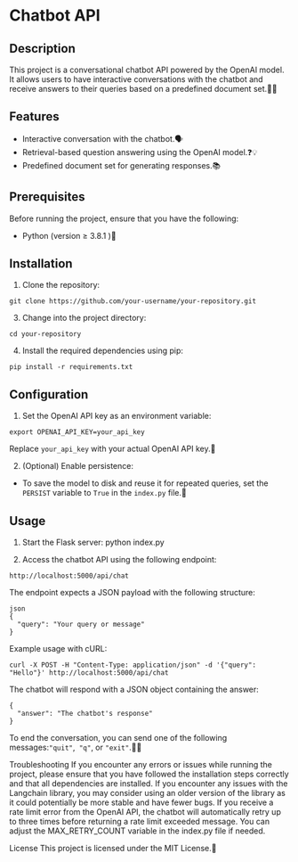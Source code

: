 # Chatbot API

## Description

This project is a conversational chatbot API powered by the OpenAI model. It allows users to have interactive conversations with the chatbot and receive answers to their queries based on a predefined document set.🤖💬

## Features
- Interactive conversation with the chatbot.🗣️
- Retrieval-based question answering using the OpenAI model.❓💡
- Predefined document set for generating responses.📚

## Prerequisites

Before running the project, ensure that you have the following:

- Python (version  ≥ 3.8.1 )🐍

## Installation

1. Clone the repository:
```
git clone https://github.com/your-username/your-repository.git
```

3. Change into the project directory:
```
cd your-repository
```
4. Install the required dependencies using pip:

```
pip install -r requirements.txt
```
## Configuration

1. Set the OpenAI API key as an environment variable:
```
export OPENAI_API_KEY=your_api_key
```

Replace `your_api_key` with your actual OpenAI API key.🔑

2. (Optional) Enable persistence:

- To save the model to disk and reuse it for repeated queries, set the `PERSIST` variable to `True` in the `index.py` file.💾

## Usage

1. Start the Flask server:
   python index.py

2. Access the chatbot API using the following endpoint:

```
http://localhost:5000/api/chat
``` 

The endpoint expects a JSON payload with the following structure:

```
json
{
  "query": "Your query or message"
}
```

Example usage with cURL:

```
curl -X POST -H "Content-Type: application/json" -d '{"query": "Hello"}' http://localhost:5000/api/chat
```
The chatbot will respond with a JSON object containing the answer:

```
{
  "answer": "The chatbot's response"
}
```

To end the conversation, you can send one of the following messages:`"quit"`,` "q"`, or `"exit"`.🚪👋

Troubleshooting
If you encounter any errors or issues while running the project, please ensure that you have followed the installation steps correctly and that all dependencies are installed.
If you encounter any issues with the Langchain library, you may consider using an older version of the library as it could potentially be more stable and have fewer bugs.
If you receive a rate limit error from the OpenAI API, the chatbot will automatically retry up to three times before returning a rate limit exceeded message. You can adjust the MAX_RETRY_COUNT variable in the index.py file if needed.

License
This project is licensed under the MIT License.📝



